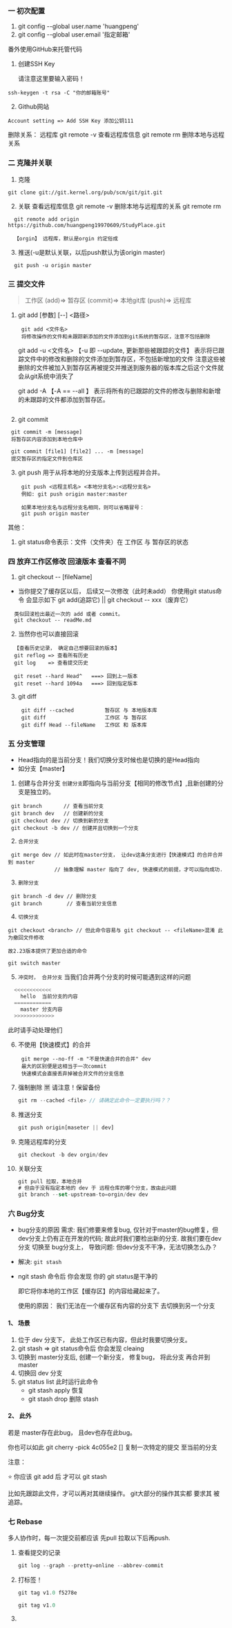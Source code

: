 ### 一 初次配置
1. git config --global user.name 'huangpeng'
2. git config --global user.email '指定邮箱'

番外使用GitHub来托管代码
  1. 创建SSH Key

     请注意这里要输入密码！

    ssh-keygen -t rsa -C "你的邮箱账号"
  2. Github网站

    Account setting => Add SSH Key 添加公钥111

删除关系： 远程库
  git remote -v 查看远程库信息
  git remote rm <name> 删除本地与远程关系

### 二  克隆并关联

1. 克隆
  ```Shell
  git clone git://git.kernel.org/pub/scm/git/git.git
  ```

2. 关联
    查看远程库信息 git remote -v
    删除本地与远程库的关系 git remote rm <name>
  ```Shell
    git remote add origin https://github.com/huangpeng19970609/StudyPlace.git

    【orgin】 远程库，默认是orgin 约定俗成
  ```

3. 推送(-u是默认关联，以后push默认为该origin master)
  ```Shell
    git push -u origin master
  ```


### 三 提交文件
>工作区 (add)=> 暂存区 (commit)=> 本地git库 (push)=> 远程库  
1. git add [参数]  [--] <路径>
   ```Shell
    git add <文件名> 
    将修改操作的文件和未跟踪新添加的文件添加到git系统的暂存区，注意不包括删除
   ```

    git add -u <文件名> 
    【-u 即 --update, 更新那些被跟踪的文件】
    表示将已跟踪文件中的修改和删除的文件添加到暂存区，不包括新增加的文件
    注意这些被删除的文件被加入到暂存区再被提交并推送到服务器的版本库之后这个文件就会从git系统中消失了


    git add -A 
    【-A == --all 】
    表示将所有的已跟踪的文件的修改与删除和新增的未跟踪的文件都添加到暂存区。
   ``` 
2.  git commit
   ```Shell
    git commit -m [message]
    将暂存区内容添加到本地仓库中

    git commit [file1] [file2] ... -m [message]
    提交暂存区的指定文件到仓库区
   ```
3. git push 
用于从将本地的分支版本上传到远程并合并。
   ```Shell
    git push <远程主机名> <本地分支名>:<远程分支名>
    例如: git push origin master:master

    如果本地分支名与远程分支名相同，则可以省略冒号：
    git push origin master
   ```
其他：
  1. git status命令表示：文件（文件夹）在 工作区 与 暂存区的状态


### 四 放弃工作区修改 回滚版本 查看不同
1.  git checkout -- [fileName]
  + 当你提交了缓存区以后， 后续又一次修改（此时未add）
    你使用git status命令 会显示如下
    git add(追踪它) || git checkout -- xxx（废弃它）

```shell
  类似回滚检出最近一次的 add 或者 commit。
  git checkout -- readMe.md
```

2. 当然你也可以直接回滚
  ```shell
    【查看历史记录， 确定自己想要回滚的版本】
    git reflog => 查看所有历史
    git log    => 查看提交历史
  
    git reset --hard Head^   ===> 回到上一版本
    git reset --hard 1094a   ===> 回到指定版本
  ```
3. git diff
   ```shell
    git diff --cached          暂存区 与 本地版本库
    git diff                   工作区 与 暂存区
    git diff Head --fileName   工作区 和 版本库     
   ```
### 五 分支管理
+ Head指向的是当前分支！我们切换分支时候也是切换的是Head指向
+ 如分支【master】

1. 创建与合并分支
 `创建分支`即指向与当前分支【相同的修改节点】,且新创建的分支是独立的。
 ```shell
  git branch       // 查看当前分支
  git branch dev   // 创建新的分支
  git checkout dev // 切换到新的分支
  git checkout -b dev // 创建并且切换到一个分支
 ```

2. `合并分支`
 ```shell
  git merge dev // 如此时在master分支， 让dev这条分支进行【快速模式】的合并合并到 master
  				// 抽象理解 master 指向了 dev, 快速模式的前提，才可以指向成功.
 ```

3. `删除分支`
 ```shell
  git branch -d dev // 删除分支
  git branch        // 查看当前分支信息
 ```

4. `切换分支`
 ```shell
 git checkout <branch> // 但此命令容易与 git checkout -- <fileName>混淆 此为撤回文件修改

 故2.23版本提供了更加合适的命令

 git switch master
 ```
5. `冲突时， 合并分支`
   当我们合并两个分支的时候可能遇到这样的问题
  ```js
    <<<<<<<<<<<< 
      hello  当前分支的内容
    ============
      master 分支内容
    >>>>>>>>>>>>>
  ```
  此时请手动处理他们


6. 不使用【快速模式】的合并
   ```shell
    git merge --no-ff -m "不是快速合并的合并" dev
    最大的区别便是这相当于一次commit
    快速模式会直接丢弃掉被合并文件的分支信息
   ```
   
7. 强制删除 🈲 请注意！保留备份

   ````js
   git rm --cached <file> // 请确定此命令一定要执行吗？？
   ````

8. 推送分支

   ```js
   git push origin[maseter || dev]
   ```

9. 克隆远程库的分支

   ```js
   git checkout -b dev orgin/dev
   ```

10. 关联分支

    ```js
    git pull 拉取，本地合并 
    # 但由于没有指定本地的 dev 于 远程仓库的哪个分支，故由此问题
    git branch --set-upstream-to=orgin/dev dev
    ```

### 六 Bug分支 

- bug分支的原因
  需求:       我们修要来修复bug, 仅针对于master的bug修复，但dev分支上仍有正在开发的代码;
                   故此时我们要检出新的分支. 故我们要在dev分支 切换至 bug分支上， 
  导致问题:   但dev分支不干净，无法切换怎么办？

- 解决: `git stash`

- ngit stash 命令后 你会发现 你的 git status是干净的

  即它将你本地的工作区【缓存区】的内容给藏起来了。

  使用的原因： 我们无法在一个缓存区有内容的分支下 去切换到另一个分支

#### 1、 场景

1. 位于 dev 分支下， 此处工作区已有内容，但此时我要切换分支。
2. git stash => git status命令后 你会发现 cleaing
3. 切换到 master分支后, 创建一个新分支， 修复bug， 将此分支 再合并到master
4. 切换回 dev 分支
5. git status list 此时运行此命令
   - git stash apply 恢复
   - git stash drop 删除 stash

#### 2、 此外

若是 master存在此bug， 且dev也存在此bug。

你也可以如此 git cherry -pick 4c055e2 [] 复制一次特定的提交 至当前的分支

注意：

⭐ 你应该 git add 后 才可以 git stash

比如先跟踪此文件，才可以再对其继续操作。 git大部分的操作其实都 要求其 被追踪。

### 七 Rebase

多人协作时，每一次提交前都应该 先pull 拉取以下后再push.

1. 查看提交的记录

   ```js
   git log --graph --pretty=online --abbrev-commit
   ```

2. 打标签！

   ```js
   git tag v1.0 f5278e
   
   git tag v1.0
   ```

3. 



